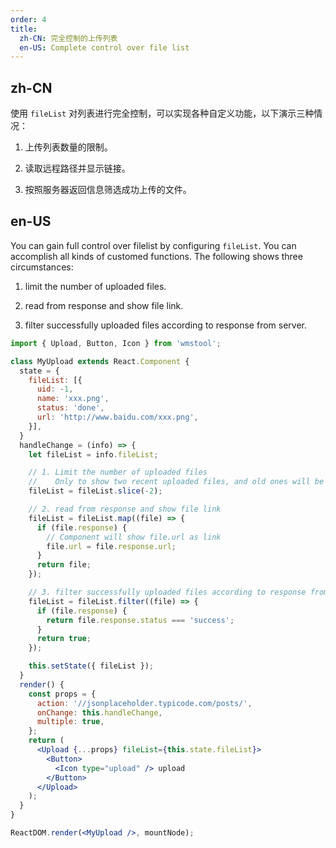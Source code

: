```yaml
---
order: 4
title:
  zh-CN: 完全控制的上传列表
  en-US: Complete control over file list
---
```


## zh-CN

使用 `fileList` 对列表进行完全控制，可以实现各种自定义功能，以下演示三种情况：

1) 上传列表数量的限制。

2) 读取远程路径并显示链接。

3) 按照服务器返回信息筛选成功上传的文件。

## en-US

You can gain full control over filelist by configuring `fileList`. You can accomplish all kinds of customed functions. The following shows three circumstances:

1) limit the number of uploaded files.

2) read from response and show file link.

3) filter successfully uploaded files according to response from server.

````jsx
import { Upload, Button, Icon } from 'wmstool';

class MyUpload extends React.Component {
  state = {
    fileList: [{
      uid: -1,
      name: 'xxx.png',
      status: 'done',
      url: 'http://www.baidu.com/xxx.png',
    }],
  }
  handleChange = (info) => {
    let fileList = info.fileList;

    // 1. Limit the number of uploaded files
    //    Only to show two recent uploaded files, and old ones will be replaced by the new
    fileList = fileList.slice(-2);

    // 2. read from response and show file link
    fileList = fileList.map((file) => {
      if (file.response) {
        // Component will show file.url as link
        file.url = file.response.url;
      }
      return file;
    });

    // 3. filter successfully uploaded files according to response from server
    fileList = fileList.filter((file) => {
      if (file.response) {
        return file.response.status === 'success';
      }
      return true;
    });

    this.setState({ fileList });
  }
  render() {
    const props = {
      action: '//jsonplaceholder.typicode.com/posts/',
      onChange: this.handleChange,
      multiple: true,
    };
    return (
      <Upload {...props} fileList={this.state.fileList}>
        <Button>
          <Icon type="upload" /> upload
        </Button>
      </Upload>
    );
  }
}

ReactDOM.render(<MyUpload />, mountNode);
````

